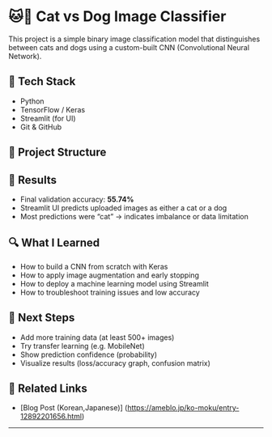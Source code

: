 # 🐱🐶 Cat vs Dog Image Classifier

This project is a simple binary image classification model that distinguishes between cats and dogs using a custom-built CNN (Convolutional Neural Network).

## 🔧 Tech Stack

- Python
- TensorFlow / Keras
- Streamlit (for UI)
- Git & GitHub

## 📁 Project Structure

## 🧪 Results

- Final validation accuracy: **55.74%**
- Streamlit UI predicts uploaded images as either a cat or a dog
- Most predictions were “cat” → indicates imbalance or data limitation

## 🔍 What I Learned

- How to build a CNN from scratch with Keras
- How to apply image augmentation and early stopping
- How to deploy a machine learning model using Streamlit
- How to troubleshoot training issues and low accuracy

## 🚀 Next Steps

- Add more training data (at least 500+ images)
- Try transfer learning (e.g. MobileNet)
- Show prediction confidence (probability)
- Visualize results (loss/accuracy graph, confusion matrix)

## 🔗 Related Links

- [Blog Post (Korean,Japanese)]
(https://ameblo.jp/ko-moku/entry-12892201656.html)

---
